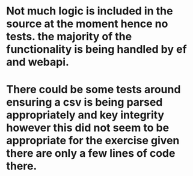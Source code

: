 # Not much logic is included in the source at the moment hence no tests. the majority of the functionality is being handled by ef and webapi.
# There could be some tests around ensuring a csv is being parsed appropriately and key integrity however this did not seem to be appropriate for the exercise given there are only a few lines of code there.
